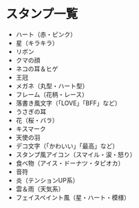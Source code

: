 # スタンプ一覧

- ハート（赤・ピンク）
- 星（キラキラ）
- リボン
- クマの顔
- ネコの耳＆ヒゲ
- 王冠
- メガネ（丸型・ハート型）
- フレーム（花柄・レース）
- 落書き風文字（「LOVE」「BFF」など）
- うさぎの耳
- 花（桜・バラ）
- キスマーク
- 天使の羽
- デコ文字（「かわいい」「最高」など）
- スタンプ風アイコン（スマイル・涙・怒り）
- 食べ物（アイス・ドーナツ・タピオカ）
- 音符
- 炎（テンションUP系）
- 雲＆雨（天気系）
- フェイスペイント風（星・ハート・模様）